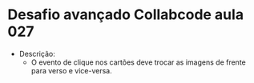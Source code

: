 # Desafio avançado Collabcode aula 027

- Descrição:
    - O evento de clique nos cartões deve trocar as imagens de frente para verso e vice-versa.
